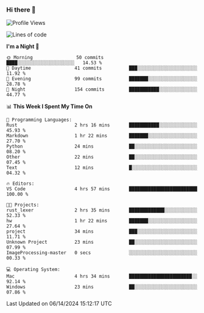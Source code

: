 ### Hi there 👋

<!--
**ALiersEL/ALiersEL** is a ✨ _special_ ✨ repository because its `README.md` (this file) appears on your GitHub profile.

Here are some ideas to get you started:

- 🔭 I’m currently working on ...
- 🌱 I’m currently learning ...
- 👯 I’m looking to collaborate on ...
- 🤔 I’m looking for help with ...
- 💬 Ask me about ...
- 📫 How to reach me: ...
- 😄 Pronouns: ...
- ⚡ Fun fact: ...
-->

<!--START_SECTION:waka-->
![Profile Views](http://img.shields.io/badge/Profile%20Views-0-blue)

![Lines of code](https://img.shields.io/badge/From%20Hello%20World%20I%27ve%20Written-7.6%20million%20lines%20of%20code-blue)

**I'm a Night 🦉** 

```text
🌞 Morning                50 commits          ████░░░░░░░░░░░░░░░░░░░░░   14.53 % 
🌆 Daytime                41 commits          ███░░░░░░░░░░░░░░░░░░░░░░   11.92 % 
🌃 Evening                99 commits          ███████░░░░░░░░░░░░░░░░░░   28.78 % 
🌙 Night                  154 commits         ███████████░░░░░░░░░░░░░░   44.77 % 
```


📊 **This Week I Spent My Time On** 

```text
💬 Programming Languages: 
Rust                     2 hrs 16 mins       ███████████░░░░░░░░░░░░░░   45.93 % 
Markdown                 1 hr 22 mins        ███████░░░░░░░░░░░░░░░░░░   27.70 % 
Python                   24 mins             ██░░░░░░░░░░░░░░░░░░░░░░░   08.20 % 
Other                    22 mins             ██░░░░░░░░░░░░░░░░░░░░░░░   07.45 % 
Text                     12 mins             █░░░░░░░░░░░░░░░░░░░░░░░░   04.32 % 

🔥 Editors: 
VS Code                  4 hrs 57 mins       █████████████████████████   100.00 % 

🐱‍💻 Projects: 
rust_lexer               2 hrs 35 mins       █████████████░░░░░░░░░░░░   52.33 % 
hw                       1 hr 22 mins        ███████░░░░░░░░░░░░░░░░░░   27.64 % 
project                  34 mins             ███░░░░░░░░░░░░░░░░░░░░░░   11.71 % 
Unknown Project          23 mins             ██░░░░░░░░░░░░░░░░░░░░░░░   07.99 % 
ImageProcessing-master   0 secs              ░░░░░░░░░░░░░░░░░░░░░░░░░   00.33 % 

💻 Operating System: 
Mac                      4 hrs 34 mins       ███████████████████████░░   92.14 % 
Windows                  23 mins             ██░░░░░░░░░░░░░░░░░░░░░░░   07.86 % 
```


 Last Updated on 06/14/2024 15:12:17 UTC
<!--END_SECTION:waka-->
